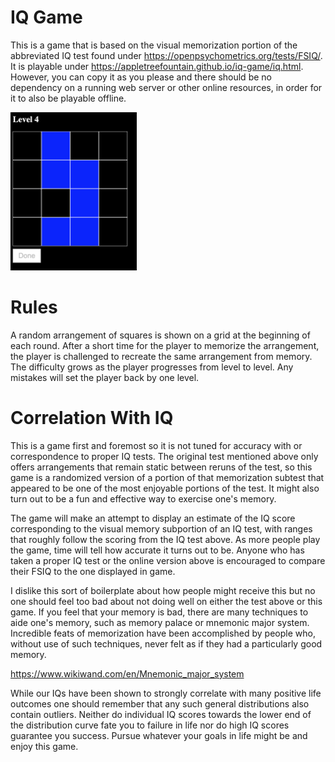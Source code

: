 # IQ Game

This is a game that is based on the visual memorization portion of the abbreviated IQ test found under https://openpsychometrics.org/tests/FSIQ/. It is playable under https://appletreefountain.github.io/iq-game/iq.html. However, you can copy it as you please and there should be no dependency on a running web server or other online resources, in order for it to also be playable offline.

<img src="/preview1.png" width="40%" />

# Rules

A random arrangement of squares is shown on a grid at the beginning of each round. After a short time for the player to memorize the arrangement, the player is challenged to recreate the same arrangement from memory. The difficulty grows as the player progresses from level to level. Any mistakes will set the player back by one level. 

# Correlation With IQ

This is a game first and foremost so it is not tuned for accuracy with or correspondence to proper IQ tests. The original test mentioned above only offers arrangements that remain static between reruns of the test, so this game is a randomized version of a portion of that memorization subtest that appeared to be one of the most enjoyable portions of the test. It might also turn out to be a fun and effective way to exercise one's memory.

The game will make an attempt to display an estimate of the IQ score corresponding to the visual memory subportion of an IQ test, with ranges that roughly follow the scoring from the IQ test above. As more people play the game, time will tell how accurate it turns out to be. Anyone who has taken a proper IQ test or the online version above is encouraged to compare their FSIQ to the one displayed in game. 

I dislike this sort of boilerplate about how people might receive this but no one should feel too bad about not doing well on either the test above or this game. If you feel that your memory is bad, there are many techniques to aide one's memory, such as memory palace or mnemonic major system. Incredible feats of memorization have been accomplished by people who, without use of such techniques, never felt as if they had a particularly good memory.

https://www.wikiwand.com/en/Mnemonic_major_system

While our IQs have been shown to strongly correlate with many positive life outcomes one should remember that any such general distributions also contain outliers. Neither do individual IQ scores towards the lower end of the distribution curve fate you to failure in life nor do high IQ scores guarantee you success. Pursue whatever your goals in life might be and enjoy this game.

